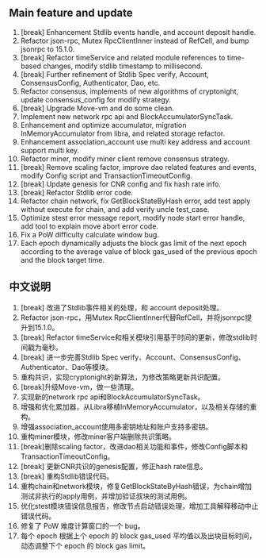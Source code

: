 ##  Main feature and update

1. [break] Enhancement Stdlib events handle, and account deposit handle.
2.  Refactor json-rpc, Mutex RpcClientInner instead of RefCell, and bump jsonrpc to 15.1.0.
3. [break] Refactor timeService and related module references to time-based changes, modify stdlib timestamp to millisecond.
4. [break] Further refinement of Stdlib Spec verify, Account, ConsensusConfig, Authenticator, Dao, etc.
5. Refactor consensus, implements of new algorithms of cryptonight, update consensus_config for modify strategy.
6. [break] Upgrade Move-vm and do some clean.
7. Implement new network rpc api and BlockAccumulatorSyncTask.
8. Enhancement and optimize accumulator, migration InMemoryAccumulator from libra, and related storage refactor.
9. Enhancement association_account use multi key address and account support multi key.
10. Refactor miner,  modify miner client remove consensus strategy. 
11. [break] Remove scaling factor, improve dao related features and events, modify Config script and TransactionTimeoutConfig.   
12. [break] Update genesis for CNR config and fix hash rate info.
13. [break] Refactor Stdlib error code.
14. Refactor chain network, fix GetBlockStateByHash error, add test apply without execute for chain, and add verify uncle test_case.
15. Optimize stest error message report, modify node start error handle, add tool to explain move abort error code.
16. Fix a PoW difficulty calculate window bug.
17. Each epoch dynamically adjusts the block gas limit of the next epoch according to the average value of block gas_used of the previous epoch and the block target time. 


## 中文说明

1. [break] 改进了Stdlib事件相关的处理，和 account deposit处理。
2.  Refactor json-rpc，用Mutex RpcClientInner代替RefCell，并将jsonrpc提升到15.1.0。
3. [break] Refactor timeService和相关模块引用基于时间的更新，修改stdlib时间戳为毫秒。
4. [break] 进一步完善Stdlib Spec verify、Account、ConsensusConfig、Authenticator、Dao等模块。
5. 重构共识，实现cryptonight的新算法，为修改策略更新共识配置。
6. [break]升级Move-vm，做一些清理。
7. 实现新的network rpc api和BlockAccumulatorSyncTask。
8. 增强和优化累加器，从Libra移植InMemoryAccumulator，以及相关存储的重构。
9. 增强association_account使用多密钥地址和账户支持多密钥。
10. 重构miner模块，修改miner客户端删除共识策略。
11. [break]删除scaling factor，改进dao相关功能和事件，修改Config脚本和TransactionTimeoutConfig。  
12. [break] 更新CNR共识的genesis配置，修正hash rate信息。
13. [break] 重构Stdlib错误代码。
14. 重构chain和network模块，修复GetBlockStateByHash错误，为chain增加测试非执行的apply用例，并增加验证叔块的测试用例。
15. 优化stest模块错误信息报告，修改节点启动错误处理，增加工具解释移动中止错误代码。
16. 修复了 PoW 难度计算窗口的一个 bug。 
17. 每个 epoch 根据上个 epoch 的 block gas_used 平均值以及出块目标时间，动态调整下个 epoch 的 block gas limit。 

